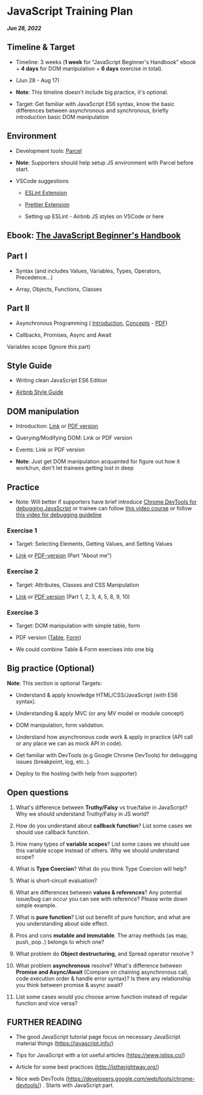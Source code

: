 # JavaScript Training Plan

**_Jun 28, 2022_**

## Timeline & Target

* Timeline: 3 weeks (**1 week** for "JavaScript Beginner's Handbook" ebook + **4 days** for DOM manipulation + **6 days** exercise in total).

* (Jun 28 - Aug 17)

* **Note**: This timeline doesn't include big practice, it's optional.

* Target: Get familiar with JavaScript ES6 syntax, know the basic differences between asynchronous and synchronous, briefly introduction basic DOM manipulation

## Environment

* Development tools: [Parcel](https://parceljs.org/getting-started/webapp)

* **Note**: Supporters should help setup JS environment with Parcel before start.

* VSCode suggestions

  * [ESLint Extension](https://marketplace.visualstudio.com/items?itemName=dbaeumer.vscode-eslint)

  * [Prettier Extension](https://marketplace.visualstudio.com/items?itemName=esbenp.prettier-vscode)

  * Setting up ESLint - Airbnb JS styles on VSCode or here

## Ebook: [The JavaScript Beginner's Handbook](https://drive.google.com/file/d/1N47jSJzcGK3mt9igbAbG7gW532OZ04SS/view)

## Part I

* Syntax (and includes Values, Variables, Types, Operators, Precedence…)

* Array, Objects, Functions, Classes

## Part II

* Asynchronous Programming ( [Introduction](https://www.pluralsight.com/guides/introduction-to-asynchronous-javascript), [Concepts](https://www.better.dev/callbacks-promises-and-async) - [PDF](https://drive.google.com/file/d/1-mVzI8-TVJ90JUa48fMpe6V-ymXlR1oP/view))

* Callbacks, Promises, Async and Await

Variables scope (Ignore this part)

## Style Guide

* Writing clean JavaScript ES6 Edition

* [Airbnb Style Guide](https://github.com/airbnb/javascript)

## DOM manipulation

* Introduction: [Link](https://drive.google.com/file/d/1GAKFRE5J3H_lfjMWouv0B0JGkOB0kW4j/view) or [PDF version](https://drive.google.com/file/d/1GAKFRE5J3H_lfjMWouv0B0JGkOB0kW4j/view)

* Querying/Modifying DOM: Link or PDF version

* Events: Link or PDF version

* **Note**: Just get DOM manipulation acquainted for figure out how it work/run, don't let trainees getting lost in deep

## Practice

* Note: Will better if supporters have brief introduce [Chrome DevTools for debugging JavaScript](https://developer.chrome.com/docs/devtools/javascript/) or trainee can follow [this video course](https://www.youtube.com/watch?v=H0XScE08hy8) or follow [this video for debugging guideline](https://www.youtube.com/watch?v=H0XScE08hy8)

### Exercise 1

* Target: Selecting Elements, Getting Values, and Setting Values

* [Link](https://www.w3resource.com/javascript-exercises/javascript-dom-exercises.php) or [PDF-version](https://drive.google.com/file/d/1e7bfCEAzq8dho5_XfXCjRMzUAgUxzV1O/view) (Part "About me")

### Exercise 2

* Target: Attributes, Classes and CSS Manipulation

* [Link](https://www.w3resource.com/javascript-exercises/javascript-dom-exercises.php) or [PDF version](https://drive.google.com/file/d/1JHsEkSchphyXK5D2jB0TGbisAeXBouZY/view) (Part 1, 2, 3, 4, 5, 8, 9, 10)

### Exercise 3

* Target: DOM manipulation with simple table, form

* PDF version ([Table](https://drive.google.com/file/d/1nLypEFH_KzfPhEQcY0W81kmAavQ-rw1k/view), [Form](https://drive.google.com/file/d/16nYUuoH_dAeNsba0hNQ9thyO3-hLaivU/view))

* We could combine Table & Form exercises into one big

## Big practice (Optional)

**Note**: This section is optional Targets:

* Understand & apply knowledge HTML/CSS/JavaScript (with ES6 syntax).

* Understanding & apply MVC (or any MV model or module concept)

* DOM manipulation, form validation.

* Understand how asynchronous code work & apply in practice (API call or any place we can as mock API in code).

* Get familiar with DevTools (e.g Google Chrome DevTools) for debugging issues (breakpoint, log, etc..).

* Deploy to the hosting (with help from supporter)

## Open questions

1. What's difference between **Truthy/Falsy** vs true/false in JavaScript? Why we should understand Truthy/Falsy in JS world?

2. How do you understand about **callback function**? List some cases we should use callback function.

3. How many types of **variable scopes**? List some cases we should use this variable scope instead of others. Why we should understand scope?

4. What is **Type Coercion**? What do you think Type Coercion will help?

5. What is short-circuit evaluation?

6. What are differences between **values & references**? Any potential issue/bug can occur you can see with reference? Please write down simple example.

7. What is **pure function**? List out benefit of pure function, and what are you understanding about side effect.

8. Pros and cons **mutable and immutable**. The array methods (as map, push, pop..) belongs to which one?

9. What problem do **Object destructuring**, and Spread operator resolve ?

10. What problem **asynchronous** resolve? What's difference between **Promise and Async/Await** (Compare on chaining asynchronous call, code execution order & handle error syntax)? Is there any relationship you think between promise & async await?

11. List some cases would you choose arrow function instead of regular function and vice versa?

## FURTHER READING

* The good JavaScript tutorial page focus on necessary JavaScript material things (<https://javascript.info/>)

* Tips for JavaScript with a lot useful articles (<https://www.jstips.co/>)

* Article for some best practices (<http://jstherightway.org/>)

* Nice web DevTools (<https://developers.google.com/web/tools/chrome-devtools/>) . Starts with JavaScript part.
